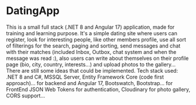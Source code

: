 # DatingApp
This is a small full stack (.NET 8 and Angular 17) application, made for training and learning purpose. It's a simple dating site where users can register, look for interesting people, like other members profile, use all sort of filterings for the search, paging and sorting, send messages and chat with their matches (included Inbox, Outbox, chat system and when the message was read :), also users can write about themselves on their profile page (bio, city, country, interests...) and upload photos to the gallery... There are still some ideas that could be implemented.
Tech stack used: .NET 8 and C#, MSSQL Server, Entity Framework Core (code first approach)... for backend and Angular 17, Bootswatch, Bootstrap... for FrontEnd
JSON Web Tokens for authentication, Cloudinary for photo gallery, CORS support...

